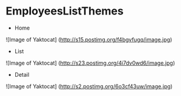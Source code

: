 # EmployeesListThemes


+ Home

![Image of Yaktocat]
(http://s15.postimg.org/f4bgvfugq/image.jpg)

+ List

![Image of Yaktocat]
(http://s23.postimg.org/4i7dv0wd6/image.jpg)

+ Detail

![Image of Yaktocat]
(http://s2.postimg.org/6o3cf43uw/image.jpg)